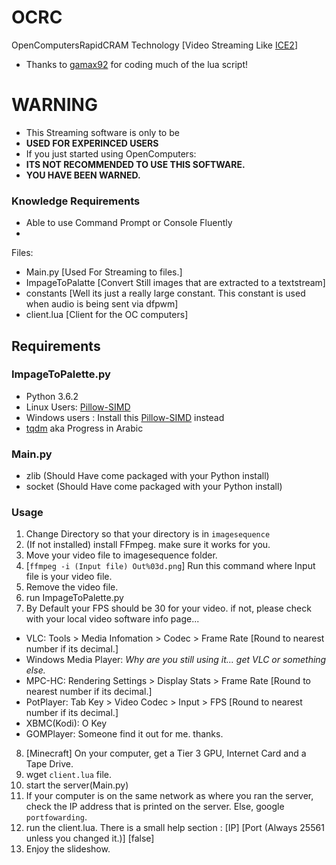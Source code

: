 # OCRC
OpenComputersRapidCRAM Technology [Video Streaming Like [ICE2](https://github.com/ChenThread/ice2)]
- Thanks to [gamax92](https://github.com/gamax92) for coding much of the lua script!

# WARNING
- This Streaming software is only to be
- **USED FOR EXPERINCED USERS**
- If you just started using OpenComputers:
- **ITS NOT RECOMMENDED TO USE THIS SOFTWARE.**
- **YOU HAVE BEEN WARNED.**

### Knowledge Requirements
- Able to use Command Prompt or Console Fluently
- 

Files:
- Main.py [Used For Streaming to files.]
- ImpageToPalatte [Convert Still images that are extracted to a textstream]
- constants [Well its just a really large constant. This constant is used when audio is being sent via dfpwm]
- client.lua [Client for the OC computers]

## Requirements
### ImpageToPalette.py
- Python 3.6.2 
- Linux Users: [Pillow-SIMD](https://github.com/uploadcare/pillow-simd)
- Windows users : Install this [Pillow-SIMD](https://www.lfd.uci.edu/~gohlke/pythonlibs/#pillow-simd) instead
- [tqdm](https://pypi.python.org/pypi/tqdm) aka Progress in Arabic
### Main.py
- zlib (Should Have come packaged with your Python install)
- socket (Should Have come packaged with your Python install)

### Usage
1. Change Directory so that your directory is in `imagesequence`
2. (If not installed) install FFmpeg. make sure it works for you.
3. Move your video file to imagesequence folder.
4. [`ffmpeg -i (Input file) Out%03d.png`] Run this command where Input file is your video file.
5. Remove the video file.
6. run ImpageToPalette.py
7. By Default your FPS should be 30 for your video. if not, please check with your local video software info page...
- VLC: Tools > Media Infomation > Codec > Frame Rate [Round to nearest number if its decimal.]
- Windows Media Player: *Why are you still using it... get VLC or something else.*
- MPC-HC: Rendering Settings > Display Stats > Frame Rate [Round to nearest number if its decimal.]
- PotPlayer: Tab Key > Video Codec > Input > FPS [Round to nearest number if its decimal.]
- XBMC(Kodi): O Key
- GOMPlayer: Someone find it out for me. thanks.
8. [Minecraft] On your computer, get a Tier 3 GPU, Internet Card and a Tape Drive.
9. wget `client.lua` file.
10. start the server(Main.py)
11. If your computer is on the same network as where you ran the server, check the IP address that is printed on the server. Else, google `portfowarding`.
12. run the client.lua. There is a small help section : [IP] [Port (Always 25561 unless you changed it.)] [false]
13. Enjoy the slideshow.